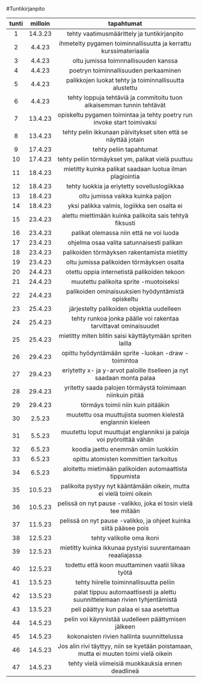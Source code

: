 #Tuntikirjanpito

|tunti|milloin|tapahtumat|
|:---:|:-----:|:--------:|
|1    |14.3.23| tehty vaatimusmäärittely ja tuntikirjanpito|
|2    |4.4.23| ihmetelty pygamen toiminnallisuutta ja kerrattu kurssimateriaalia|
|3    |4.4.23| oltu jumissa toimnnallisuuden kanssa|
|4    |4.4.23| poetryn toiminnallisuuden perkaaminen|
|5    |4.4.23| palikkojen luokat tehty ja toiminnallisuutta alustettu|
|6    |4.4.23| tehty loppuja tehtäviä ja commitoitu tuon aikaisemman tunnin tehtävät |
|7    |13.4.23| opiskeltu pygamen toimintaa ja tehty poetry run invoke start toimivaksi |
|8    |13.4.23| tehty pelin ikkunaan päivitykset siten että se näyttää jotain |
|9    |17.4.23| tehty peliin tapahtumat |
|10   |17.4.23| tehty peliin törmäykset ym, palikat vielä puuttuu |
|11   |18.4.23| mietitty kuinka palikat saadaan luotua ilman plagiointia |
|12   |18.4.23| tehty luokkia ja eriytetty sovelluslogiikkaa |
|13   |18.4.23| oltu jumissa vaikka kuinka paljon |
|14   |18.4.23| yksi palikka valmis, logiikka sen osalta ei |
|15   |23.4.23| alettu miettimään kuinka palikoita sais tehtyä fiksusti |
|16   |23.4.23| palikat olemassa niin että ne voi luoda |
|17   |23.4.23| ohjelma osaa valita satunnaisesti palikan |
|18   |23.4.23| palikoiden törmäyksen rakentamista mietitty |
|19   |23.4.23| oltu jumissa palikoiden törmäyksen osalta |
|20   |24.4.23| otettu oppia internetistä  palikoiden tekoon|
|21   |24.4.23| muutettu palikoita sprite -muotoiseksi |
|22   |24.4.23| palikoiden ominaisuuksien hyödyntämistä opiskeltu |
|23   |25.4.23| järjestelty palikoiden objektia uudelleen |
|24   |25.4.23| tehty runkoa jonka päälle voi rakentaa tarvittavat ominaisuudet |
|25   |25.4.23| mietitty miten blitin saisi käyttäytymään spriten lailla |
|26   |29.4.23| opittu hyödyntämään sprite -luokan -draw -toimintoa |
|27   |29.4.23| eriytetty x- ja y-arvot paloille itselleen ja nyt saadaan monta palaa |
|28   |29.4.23| yritetty saada palojen törmäystä toimimaan niinkuin pitää |
|29   |29.4.23| törmäys toimii niin kuin pitääkin |
|30   |2.5.23| muutettu osa muuttujista suomen kielestä englannin kieleen |
|31   |5.5.23| muutettu loput muuttujat englanniksi ja paloja voi pyöroittää vähän |
|32   |6.5.23| koodia jaettu enemmän omiin luokkiin |
|33   |6.5.23| opittu atomisten kommittien tarkoitus |
|34   |6.5.23| aloitettu mietimään palikoiden automaattista tippumista |
|35   |10.5.23| palikoita pystyy nyt kääntämään oikein, mutta ei vielä toimi oikein |
|36   |10.5.23| pelissä on nyt pause -valikko, joka ei tosin vielä tee mitään |
|37   |11.5.23| pelissä on nyt pause -valikko, ja ohjeet kuinka siitä pääsee pois |
|38   |12.5.23| tehty valikolle oma ikoni |
|39   |12.5.23| mietitty kuinka ikkunaa pystyisi suurentamaan reaaliajassa |
|40   |12.5.23| todettu että koon muuttaminen vaatii liikaa työtä |
|41   |13.5.23| tehty hiirelle toiminnallisuutta peliin |
|42   |13.5.23| palat tippuu automaattisesti ja alettu suunnittelemaan rivien tyhjentämistä |
|43   |13.5.23| peli päättyy kun palaa ei saa asetettua |
|44   |14.5.23| pelin voi käynnistää uudelleen päättymisen jälkeen |
|45   |14.5.23| kokonaisten rivien hallinta suunnittelussa |
|46   |14.5.23| Jos alin rivi täyttyy, niin se kyetään poistamaan, mutta ei muuten toimi vielä oikein |
|47   |14.5.23| tehty vielä viimeisiä muokkauksia ennen deadlineä |
